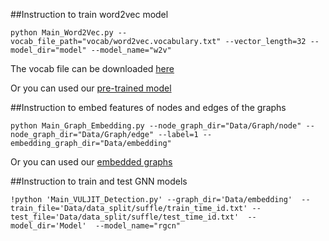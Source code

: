 ##Instruction to train word2vec model
```
python Main_Word2Vec.py --vocab_file_path="vocab/word2vec.vocabulary.txt" --vector_length=32 --model_dir="model" --model_name="w2v"
```
The vocab file can be downloaded <a href="https://"> here </a>

Or you can used our <a href="https://"> pre-trained model </a>

##Instruction to embed features of nodes and edges of the graphs
```
python Main_Graph_Embedding.py --node_graph_dir="Data/Graph/node" --node_graph_dir="Data/Graph/edge" --label=1 --embedding_graph_dir="Data/embedding" 
```

Or you can used our <a href="https://"> embedded graphs </a>

##Instruction to train and test GNN models

```
!python 'Main_VULJIT_Detection.py' --graph_dir='Data/embedding'  --train_file='Data/data_split/suffle/train_time_id.txt' --test_file='Data/data_split/suffle/test_time_id.txt'  --model_dir='Model'  --model_name="rgcn" 
```
